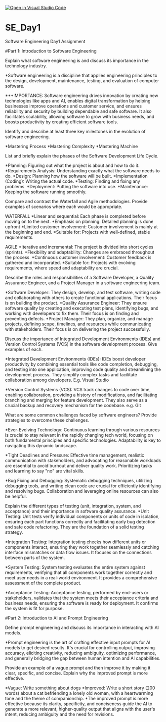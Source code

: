 [![Open in Visual Studio Code](https://classroom.github.com/assets/open-in-vscode-2e0aaae1b6195c2367325f4f02e2d04e9abb55f0b24a779b69b11b9e10269abc.svg)](https://classroom.github.com/online_ide?assignment_repo_id=18363006&assignment_repo_type=AssignmentRepo)
# SE_Day1
Software Engineering Day1 Assignment

#Part 1: Introduction to Software Engineering

Explain what software engineering is and discuss its importance in the technology industry.

*Software engineering is a discipline that applies engineering principles to the design, development, maintenance, testing, and evaluation of computer software.

***IMPORTANCE: Software engineering drives innovation by creating new technologies like apps and AI, enables digital transformation by helping businesses improve operations and customer service, and ensures reliability and security by building dependable and safe software.  It also facilitates scalability, allowing software to grow with business needs, and boosts productivity by creating efficient software tools.

Identify and describe at least three key milestones in the evolution of software engineering.

*Mastering Process
*Mastering Complexity
*Mastering Machine

List and briefly explain the phases of the Software Development Life Cycle.

*Planning: Figuring out what the project is about and how to do it. 
*Requirements Analysis: Understanding exactly what the software needs to do. 
*Design: Planning how the software will be built. 
*Implementation (Coding): Writing the actual code. 
*Testing: Finding and fixing any problems. 
*Deployment: Putting the software into use. 
*Maintenance: Keeping the software running smoothly. 
 
Compare and contrast the Waterfall and Agile methodologies. Provide examples of scenarios where each would be appropriate.

WATERFALL
*Linear and sequential: Each phase is completed before moving on to the next.
*Emphasis on planning: Detailed planning is done upfront
*Limited customer involvement: Customer involvement is mainly at the beginning and end.
*Suitable for: Projects with well-defined, stable requirements.

AGILE
*Iterative and incremental: The project is divided into short cycles (sprints).
*Flexibility and adaptability: Changes are embraced throughout the process.
*Continuous customer involvement: Customer feedback is gathered and incorporated.
*Suitable for: Projects with evolving requirements, where speed and adaptability are crucial.

Describe the roles and responsibilities of a Software Developer, a Quality Assurance Engineer, and a Project Manager in a software engineering team.

*Software Developer: They design, develop, and test software, writing code and collaborating with others to create functional applications.  Their focus is on building the product.
*Quality Assurance Engineer: They ensure software quality by creating and executing test plans, identifying bugs, and working with developers to fix them. Their focus is on finding and preventing defects.
*Project Manager: They plan, organize, and manage projects, defining scope, timelines, and resources while communicating with stakeholders. Their focus is on delivering the project successfully.

Discuss the importance of Integrated Development Environments (IDEs) and Version Control Systems (VCS) in the software development process. Give examples of each.

*Integrated Development Environments (IDEs): IDEs boost developer productivity by combining essential tools like code completion, debugging, and testing into one application, improving code quality and streamlining the development process.  They simplify complex tasks and facilitate collaboration among developers. E.g. Visual Studio

*Version Control Systems (VCS): VCS track changes to code over time, enabling collaboration, providing a history of modifications, and facilitating branching and merging for feature development. They also serve as a crucial backup and recovery mechanism for the codebase. e.g. Git

What are some common challenges faced by software engineers? Provide strategies to overcome these challenges.

*Ever-Evolving Technology: Continuous learning through various resources is crucial to stay relevant in the rapidly changing tech world, focusing on both fundamental principles and specific technologies.  Adaptability is key to navigating this dynamic landscape.

*Tight Deadlines and Pressure: Effective time management, realistic communication with stakeholders, and advocating for reasonable workloads are essential to avoid burnout and deliver quality work. Prioritizing tasks and learning to say "no" are vital skills.

*Bug Fixing and Debugging: Systematic debugging techniques, utilizing debugging tools, and writing clean code are crucial for efficiently identifying and resolving bugs. Collaboration and leveraging online resources can also be helpful.

Explain the different types of testing (unit, integration, system, and acceptance) and their importance in software quality assurance.
*Unit Testing: Unit tests verify individual components or units of code in isolation, ensuring each part functions correctly and facilitating early bug detection and safe code refactoring.  They are the foundation of a solid testing strategy.

*Integration Testing: Integration testing checks how different units or components interact, ensuring they work together seamlessly and catching interface mismatches or data flow issues. It focuses on the connections between parts of the system.

*System Testing: System testing evaluates the entire system against requirements, verifying that all components work together correctly and meet user needs in a real-world environment.  It provides a comprehensive assessment of the complete product.

*Acceptance Testing: Acceptance testing, performed by end-users or stakeholders, validates that the system meets their acceptance criteria and business needs, ensuring the software is ready for deployment. It confirms the system is fit for purpose.

#Part 2: Introduction to AI and Prompt Engineering


Define prompt engineering and discuss its importance in interacting with AI models.

*Prompt engineering is the art of crafting effective input prompts for AI models to get desired results.  It's crucial for controlling output, improving accuracy, eliciting creativity, reducing ambiguity, optimizing performance, and generally bridging the gap between human intention and AI capabilities.

Provide an example of a vague prompt and then improve it by making it clear, specific, and concise. Explain why the improved prompt is more effective.

*Vague: Write something about dogs 
*Improved: Write a short story (200 words) about a cat befriending a lonely old woman, with a heartwarming tone and the theme of companionship. 
*The improved prompt is more effective because its clarity, specificity, and conciseness guide the AI to generate a more relevant, higher-quality output that aligns with the user's intent, reducing ambiguity and the need for revisions. 
